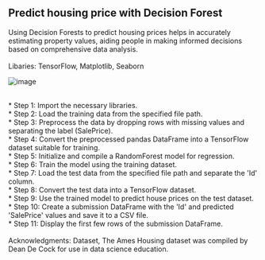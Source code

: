 ## Predict housing price with Decision Forest<br>
Using Decision Forests to predict housing prices helps in accurately estimating property values, aiding people in making informed decisions based on comprehensive data analysis.<br>
<br>
Libaries: TensorFlow, Matplotlib, Seaborn<br>

![image](https://github.com/carrickcheah/predict_house_price/assets/138642124/d8c6d0e0-0f3a-4dc3-b0d8-1820c979ca30)


<br>
* Step 1: Import the necessary libraries.<br>
* Step 2: Load the training data from the specified file path.<br>
* Step 3: Preprocess the data by dropping rows with missing values and separating the label (SalePrice).<br>
* Step 4: Convert the preprocessed pandas DataFrame into a TensorFlow dataset suitable for training.<br>
* Step 5: Initialize and compile a RandomForest model for regression.<br>
* Step 6: Train the model using the training dataset.<br>
* Step 7: Load the test data from the specified file path and separate the 'Id' column.<br>
* Step 8: Convert the test data into a TensorFlow dataset.<br>
* Step 9: Use the trained model to predict house prices on the test dataset.<br>
* Step 10: Create a submission DataFrame with the 'Id' and predicted 'SalePrice' values and save it to a CSV file.<br>
* Step 11: Display the first few rows of the submission DataFrame.<br>
<br>
Acknowledgments: Dataset, The Ames Housing dataset was compiled by Dean De Cock for use in data science education.  <br>
